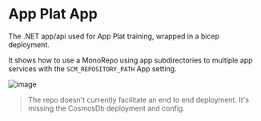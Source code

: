 # App Plat App

The .NET app/api used for App Plat training, wrapped in a bicep deployment.

It shows how to use a MonoRepo using app subdirectories to multiple app services with the `SCM_REPOSITORY_PATH` App setting.

![image](https://user-images.githubusercontent.com/17914476/201943549-b9b074af-5a4d-4e41-b4e7-c32cba046d58.png)

> The repo doesn't currently facilitate an end to end deployment. It's missing the CosmosDb deployment and config.
